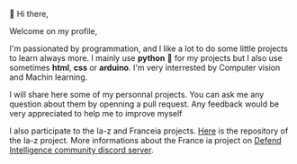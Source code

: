   👋 Hi there,

  Welcome on my profile,

  I'm passionated by programmation, and I like a lot to do some little projects to learn always more.
  I mainly use **__python__** 🐍 for my projects but I also use sometimes **__html__**, **__css__** or **__arduino__**.
  I'm very interrested by Computer vision and Machin learning.

  I will share here some of my personnal projects. You can ask me any question about them by openning a pull request. Any feedback would be very appreciated to help me to improve myself

  I also participate to the Ia-z and Franceia projects. [Here](https://github.com/ia-z/ia-z) is the repository of the Ia-z project. More informations about the France ia project on [Defend Intelligence community discord server](https://discord.gg/URt5a5dCTt).
